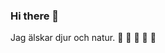 ### Hi there 👋

<!--
**Kaunis2020/Kaunis2020** is a ✨ _special_ ✨ repository because its `README.md` (this file) appears on your GitHub profile.
-->
Jag älskar djur och natur.   :sparkling_heart:  :sparkling_heart:  :sparkling_heart:  :sparkling_heart:  :sparkling_heart:
       
